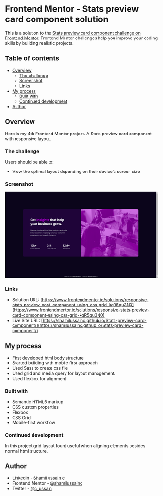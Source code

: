 # Frontend Mentor - Stats preview card component solution

This is a solution to the [Stats preview card component challenge on Frontend Mentor](https://www.frontendmentor.io/challenges/stats-preview-card-component-8JqbgoU62). Frontend Mentor challenges help you improve your coding skills by building realistic projects. 

## Table of contents

- [Overview](#overview)
  - [The challenge](#the-challenge)
  - [Screenshot](#screenshot)
  - [Links](#links)
- [My process](#my-process)
  - [Built with](#built-with)
  - [Continued development](#continued-development)
- [Author](#author)


## Overview
Here is my 4th Frontend Mentor project. A Stats preview card component with responsive layout.


### The challenge

Users should be able to:

- View the optimal layout depending on their device's screen size


### Screenshot

![](./screenshot.png)


### Links

- Solution URL: [https://www.frontendmentor.io/solutions/responsive-stats-preview-card-component-using-css-grid-kqR5qu3N0](https://www.frontendmentor.io/solutions/responsive-stats-preview-card-component-using-css-grid-kqR5qu3N0)
- Live Site URL: [https://shamilussainc.github.io/Stats-preview-card-component/](https://shamilussainc.github.io/Stats-preview-card-component/)


## My process

- First developed html body structure
- Started building with mobile first approach
- Used Sass to create css file
- Used grid and media query for layout management.
- Used flexbox for alignment


### Built with

- Semantic HTML5 markup
- CSS custom properties
- Flexbox
- CSS Grid
- Mobile-first workflow


### Continued development

In this project grid layout fount useful when aligning elements besides normal html stucture.


## Author

- Linkedin - [Shamil ussain c](https://www.linkedin.com/in/shamil-ussain-c-893282187/)
- Frontend Mentor - [@shamilussainc](https://www.frontendmentor.io/profile/shamilussainc)
- Twitter - [@c_ussain](https://twitter.com/c_ussain)
